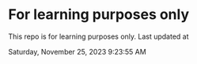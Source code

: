 # For learning purposes only
This repo is for learning purposes only.
Last updated at

Saturday, November 25, 2023 9:23:55 AM

